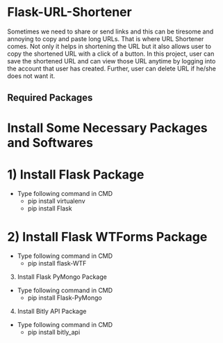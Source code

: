 # Flask-URL-Shortener
Sometimes we need to share or send links and this can be tiresome and annoying to copy and paste long URLs. That is where URL Shortener comes. Not only it helps in shortening the URL but it also allows user to copy the shortened URL with a click of a button.
In this project, user can save the shortened URL and can view those URL anytime by logging into the account that user has created. Further, user can delete URL if he/she does not want it.

## Required Packages
# Install Some Necessary Packages and Softwares

# 1) Install Flask Package
* Type following command in CMD
    * pip install virtualenv
    * pip install Flask
# 2) Install Flask WTForms Package
* Type following command in CMD
    * pip install flask-WTF
3) Install Flask PyMongo Package
* Type following command in CMD
    * pip install Flask-PyMongo
4) Install Bitly API Package
* Type following command in CMD
    * pip install bitly_api
